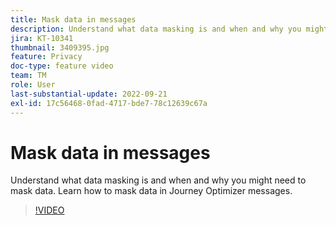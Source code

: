 ```yaml
---
title: Mask data in messages
description: Understand what data masking is and when and why you might need to mask data. Learn how to mask data in Journey Optimizer messages.
jira: KT-10341
thumbnail: 3409395.jpg
feature: Privacy
doc-type: feature video
team: TM
role: User
last-substantial-update: 2022-09-21
exl-id: 17c56468-0fad-4717-bde7-78c12639c67a
---
```

# Mask data in messages

Understand what data masking is and when and why you might need to mask data. Learn how to mask data in Journey Optimizer messages.

>[!VIDEO](https://video.tv.adobe.com/v/3409395?quality=12&learn=on)
